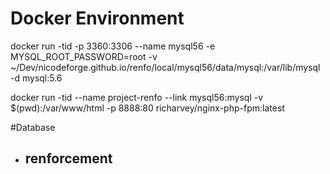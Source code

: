 # Docker Environment 

docker run -tid -p 3360:3306 --name mysql56 -e MYSQL_ROOT_PASSWORD=root -v ~/Dev/nicodeforge.github.io/renfo/local/mysql56/data/mysql:/var/lib/mysql  -d mysql:5.6

docker run -tid --name project-renfo --link mysql56:mysql -v $(pwd):/var/www/html -p 8888:80 richarvey/nginx-php-fpm:latest

#Database

- renforcement
	- 